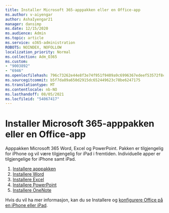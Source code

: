 ```yaml
---
title: Installer Microsoft 365-apppakken eller en Office-app
ms.author: v-aiyengar
author: AshaIyengar21
manager: dansimp
ms.date: 12/15/2020
ms.audience: Admin
ms.topic: article
ms.service: o365-administration
ROBOTS: NOINDEX, NOFOLLOW
localization_priority: Normal
ms.collection: Adm_O365
ms.custom:
- "9003892"
- "6946"
ms.openlocfilehash: 796c73262e44e8f3e74f951f9409a9c6996367edeef53572f8caf6bbb56adf47
ms.sourcegitcommit: b5f7da89a650d2915dc652449623c78be6247175
ms.translationtype: MT
ms.contentlocale: nb-NO
ms.lasthandoff: 08/05/2021
ms.locfileid: "54067417"
---
```

# <a name="install-the-microsoft-365-app-bundle-or-an-individual-office-app"></a>Installer Microsoft 365-apppakken eller en Office-app

Apppakken Microsoft 365 Word, Excel og PowerPoint. Pakken er tilgjengelig for iPhone og vil være tilgjengelig for iPad i fremtiden. Individuelle apper er tilgjengelige for iPhone samt iPad.

1. [Installere apppakken](https://go.microsoft.com/fwlink/?linkid=2136762)
1. [Installere Word](https://go.microsoft.com/fwlink/?linkid=2136974)
1. [Installere Excel](https://go.microsoft.com/fwlink/?linkid=2136975)
1. [Installere PowerPoint](https://go.microsoft.com/fwlink/?linkid=2136882)
1. [Installere OneNote](https://go.microsoft.com/fwlink/?linkid=2136883)

Hvis du vil ha mer informasjon, kan du se Installere og [konfigurere Office på en iPhone eller iPad](https://go.microsoft.com/fwlink/?linkid=2135560).
